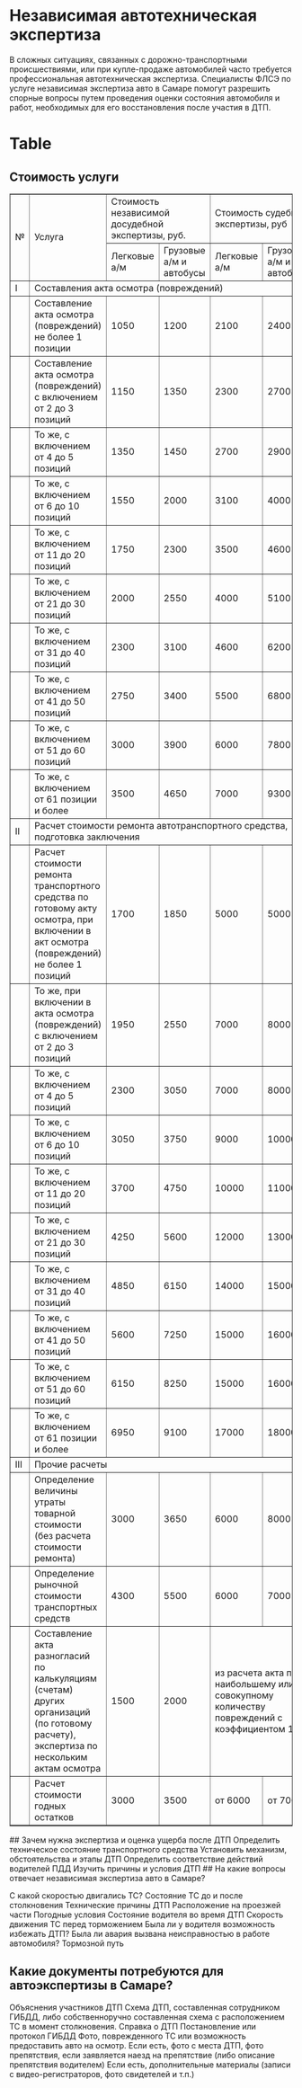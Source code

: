 # Независимая автотехническая экспертиза

В сложных ситуациях, связанных с дорожно-транспортными происшествиями, или при купле-продаже автомобилей часто требуется профессиональная автотехническая экспертиза. Специалисты ФЛСЭ по услуге независимая экспертиза авто в Самаре помогут разрешить спорные вопросы путем проведения оценки состояния автомобиля и работ, необходимых для его восстановления после участия в ДТП.

# Table
## Стоимость услуги
<table border="1" cellpadding="0" cellspacing="0" class="price-list price-list_second">
<tbody>
<tr class="table-header_blue">
<td colspan="1" rowspan="2">№</td>
<td colspan="1" rowspan="2">Услуга</td>
<td colspan="2" rowspan="1">Стоимость независимой досудебной экспертизы, руб.</td>
<td colspan="2" rowspan="1">Стоимость судебной экспертизы, руб</td>
</tr>
<tr class="table-header_blue">
<td>Легковые а/м</td>
<td>Грузовые а/м и автобусы</td>
<td>Легковые а/м</td>
<td>Грузовые а/м и автобусы</td>
</tr>
<tr>
<td>I</td>
<td colspan="5" rowspan="1">Составления акта осмотра (повреждений)</td>
</tr>
<tr>
<td> </td>
<td>Составление акта осмотра (повреждений) не более 1 позиции</td>
<td>1050</td>
<td>1200</td>
<td>2100</td>
<td>2400</td>
</tr>
<tr>
<td> </td>
<td>Составление акта осмотра (повреждений) с включением от 2 до 3 позиций</td>
<td>1150</td>
<td>1350</td>
<td>2300</td>
<td>2700</td>
</tr>
<tr>
<td> </td>
<td>То же, с включением от 4 до 5 позиций</td>
<td>1350</td>
<td>1450</td>
<td>2700</td>
<td>2900</td>
</tr>
<tr>
<td> </td>
<td>То же, с включением от 6 до 10 позиций</td>
<td>1550</td>
<td>2000</td>
<td>3100</td>
<td>4000</td>
</tr>
<tr>
<td> </td>
<td>То же, с включением от 11 до 20 позиций</td>
<td>1750</td>
<td>2300</td>
<td>3500</td>
<td>4600</td>
</tr>
<tr>
<td> </td>
<td>То же, с включением от 21 до 30 позиций</td>
<td>2000</td>
<td>2550</td>
<td>4000</td>
<td>5100</td>
</tr>
<tr>
<td> </td>
<td>То же, с включением от 31 до 40 позиций</td>
<td>2300</td>
<td>3100</td>
<td>4600</td>
<td>6200</td>
</tr>
<tr>
<td> </td>
<td>То же, с включением от 41 до 50 позиций</td>
<td>2750</td>
<td>3400</td>
<td>5500</td>
<td>6800</td>
</tr>
<tr>
<td> </td>
<td>То же, с включением от 51 до 60 позиций</td>
<td>3000</td>
<td>3900</td>
<td>6000</td>
<td>7800</td>
</tr>
<tr>
<td> </td>
<td>То же, с включением от 61 позиции и более</td>
<td>3500</td>
<td>4650</td>
<td>7000</td>
<td>9300</td>
</tr>
<tr>
<td>II</td>
<td colspan="5" rowspan="1">Расчет стоимости ремонта автотранспортного средства, подготовка заключения</td>
</tr>
<tr>
<td> </td>
<td>Расчет стоимости ремонта транспортного средства по готовому акту осмотра, при включении в акт осмотра (повреждений) не более 1 позиций</td>
<td>1700</td>
<td>1850</td>
<td>5000</td>
<td>5000</td>
</tr>
<tr>
<td> </td>
<td>То же, при включении в акта осмотра (повреждений) с включением от 2 до 3 позиций</td>
<td>1950</td>
<td>2550</td>
<td>7000</td>
<td>8000</td>
</tr>
<tr>
<td> </td>
<td>То же, с включением от 4 до 5 позиций</td>
<td>2300</td>
<td>3050</td>
<td>7000</td>
<td>8000</td>
</tr>
<tr>
<td> </td>
<td>То же, с включением от 6 до 10 позиций</td>
<td>3050</td>
<td>3750</td>
<td>9000</td>
<td>10000</td>
</tr>
<tr>
<td> </td>
<td>То же, с включением от 11 до 20 позиций</td>
<td>3700</td>
<td>4750</td>
<td>10000</td>
<td>11000</td>
</tr>
<tr>
<td> </td>
<td>То же, с включением от 21 до 30 позиций</td>
<td>4250</td>
<td>5600</td>
<td>12000</td>
<td>13000</td>
</tr>
<tr>
<td> </td>
<td>То же, с включением от 31 до 40 позиций</td>
<td>4850</td>
<td>6150</td>
<td>14000</td>
<td>15000</td>
</tr>
<tr>
<td> </td>
<td>То же, с включением от 41 до 50 позиций</td>
<td>5600</td>
<td>7250</td>
<td>15000</td>
<td>16000</td>
</tr>
<tr>
<td> </td>
<td>То же, с включением от 51 до 60 позиций</td>
<td>6150</td>
<td>8250</td>
<td>15000</td>
<td>16000</td>
</tr>
<tr>
<td> </td>
<td>То же, с включением от 61 позиции и более</td>
<td>6950</td>
<td>9100</td>
<td>17000</td>
<td>18000</td>
</tr>
<tr>
<td>III</td>
<td colspan="5" rowspan="1">Прочие расчеты</td>
</tr>
<tr>
<td> </td>
<td>Определение величины утраты товарной стоимости (без расчета стоимости ремонта)</td>
<td>3000</td>
<td>3650</td>
<td>6000</td>
<td>8000</td>
</tr>
<tr>
<td> </td>
<td>Определение рыночной стоимости транспортных средств</td>
<td>4300</td>
<td>5500</td>
<td>6000</td>
<td>7000</td>
</tr>
<tr>
<td> </td>
<td>Составление акта разногласий по калькуляциям (счетам) других организаций (по готовому расчету), экспертиза по нескольким актам осмотра</td>
<td>1500</td>
<td>2000</td>
<td colspan="2" rowspan="1">из расчета акта по наибольшему или совокупному количеству повреждений с коэффициентом 1,5</td>
</tr>
<tr>
<td> </td>
<td>Расчет стоимости годных остатков</td>
<td>3000</td>
<td>3500</td>
<td>от 6000</td>
<td>от 7000</td>
</tr>
</tbody>
</table>
## Зачем нужна экспертиза и оценка ущерба после ДТП
Определить техническое состояние транспортного средства
Установить механизм, обстоятельства и этапы ДТП
Определить соответствие действий водителей ПДД
Изучить причины и условия ДТП
## На какие вопросы отвечает независимая экспертиза авто в Самаре?

С какой скоростью двигались ТС?
Состояние ТС до и после столкновения
Технические причины ДТП
Расположение на проезжей части
Погодные условия
Состояние водителя во время ДТП
Скорость движения ТС перед торможением
Была ли у водителя возможность избежать ДТП?
Была ли авария вызвана неисправностью в работе автомобиля?
Тормозной путь

## Какие документы потребуются для автоэкспертизы в Самаре?

Объяснения участников ДТП
Схема ДТП, составленная сотрудником ГИБДД, либо собственноручно составленная схема с расположением ТС в момент столкновения. 
Справка о ДТП 
Постановление или протокол ГИБДД 
Фото, поврежденного ТС или возможность предоставить авто на осмотр.
Если есть, фото с места ДТП, фото препятствия, если заявляется наезд на препятствие (либо описание препятствия водителем) 
Если есть, дополнительные материалы (записи с видео-регистраторов, фото свидетелей и т.п.)
